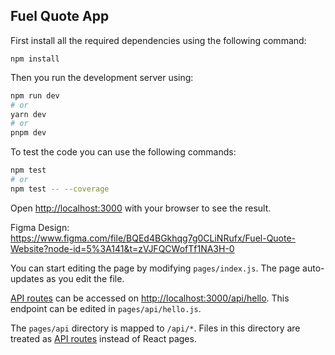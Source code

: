 

## Fuel Quote App

First install all the required dependencies using the following command:

```
npm install
```

Then you run the development server using:

```bash
npm run dev
# or
yarn dev
# or
pnpm dev
```

To test the code you can use the following commands:

```bash
npm test
# or
npm test -- --coverage
```

Open [http://localhost:3000](http://localhost:3000) with your browser to see the result.

Figma Design: https://www.figma.com/file/BQEd4BGkhqg7g0CLiNRufx/Fuel-Quote-Website?node-id=5%3A141&t=zVJFQCWofTf1NA3H-0

You can start editing the page by modifying `pages/index.js`. The page auto-updates as you edit the file.

[API routes](https://nextjs.org/docs/api-routes/introduction) can be accessed on [http://localhost:3000/api/hello](http://localhost:3000/api/hello). This endpoint can be edited in `pages/api/hello.js`.

The `pages/api` directory is mapped to `/api/*`. Files in this directory are treated as [API routes](https://nextjs.org/docs/api-routes/introduction) instead of React pages.


